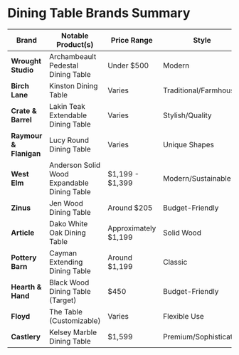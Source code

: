 # Dining Table Brands Summary

| Brand               | Notable Product(s)                                     | Price Range        | Style                   |
|---------------------|-------------------------------------------------------|---------------------|-------------------------|
| **Wrought Studio**   | Archambeault Pedestal Dining Table                    | Under $500          | Modern                  |
| **Birch Lane**      | Kinston Dining Table                                   | Varies              | Traditional/Farmhouse   |
| **Crate & Barrel**  | Lakin Teak Extendable Dining Table                     | Varies              | Stylish/Quality         |
| **Raymour & Flanigan** | Lucy Round Dining Table                             | Varies              | Unique Shapes           |
| **West Elm**        | Anderson Solid Wood Expandable Dining Table           | $1,199 - $1,399     | Modern/Sustainable      |
| **Zinus**           | Jen Wood Dining Table                                 | Around $205         | Budget-Friendly         |
| **Article**         | Dako White Oak Dining Table                            | Approximately $1,199| Solid Wood              |
| **Pottery Barn**    | Cayman Extending Dining Table                          | Around $1,199       | Classic                 |
| **Hearth & Hand**   | Black Wood Dining Table (Target)                      | $450                | Budget-Friendly         |
| **Floyd**           | The Table (Customizable)                              | Varies              | Flexible Use            |
| **Castlery**        | Kelsey Marble Dining Table                             | $1,599              | Premium/Sophisticated    |
